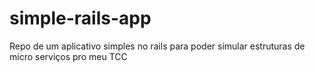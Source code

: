 # simple-rails-app
Repo de um aplicativo simples no rails para poder simular estruturas de micro serviços pro meu TCC
